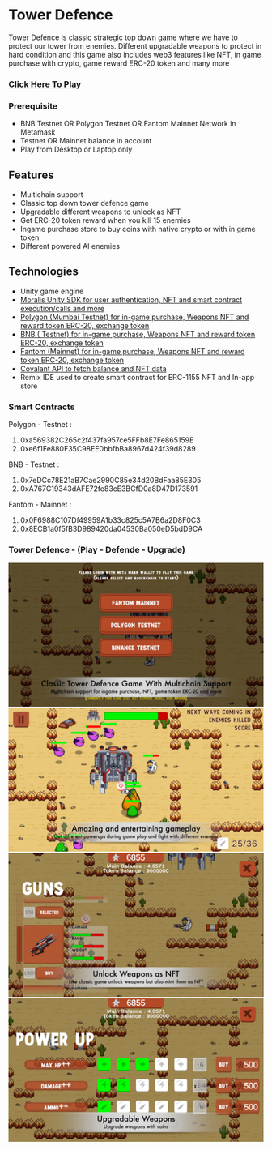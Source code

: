 # Tower Defence
Tower Defence is classic strategic top down game where we have to protect our tower from enemies. Different upgradable weapons to protect in hard condition and this game also includes web3 features like NFT, in game purchase with crypto, game reward ERC-20 token and many more

### [Click Here To Play](https://bafybeih4lbvkp4q4pmqkntslps577koj3orb37hvjb5s5mhwalshvndbja.ipfs.gateway.valist.io/)

### Prerequisite
* BNB Testnet OR Polygon Testnet OR Fantom Mainnet Network in Metamask
* Testnet OR Mainnet balance in account
* Play from Desktop or Laptop only

## Features
- Multichain support
- Classic top down tower defence game
- Upgradable different weapons to unlock as NFT
- Get ERC-20 token reward when you kill 15 enemies
- Ingame purchase store to buy coins with native crypto or with in game token
- Different powered AI enemies


## Technologies
- Unity game engine
- [Moralis Unity SDK for user authentication, NFT and smart contract execution/calls and more](https://github.com/MoraG22/TowerDefence/blob/main/Moralis.md)
- [Polygon (Mumbai Testnet) for in-game purchase, Weapons NFT and reward token ERC-20, exchange token](https://github.com/MoraG22/TowerDefence/blob/main/Polygon.md)
- [BNB ( Testnet) for in-game purchase, Weapons NFT and reward token ERC-20, exchange token](https://github.com/MoraG22/TowerDefence/blob/main/BNB.md)
- [Fantom (Mainnet) for in-game purchase, Weapons NFT and reward token ERC-20, exchange token](https://github.com/MoraG22/TowerDefence/blob/main/Fantom.md)
- [Covalant API to fetch balance and NFT data](https://github.com/MoraG22/TowerDefence/blob/main/Covalent.md)
- Remix IDE used to create smart contract for ERC-1155 NFT and In-app store

### Smart Contracts
Polygon - Testnet : 
1) 0xa569382C265c2f437fa957ce5FFb8E7Fe865159E
2) 0xe6f1Fe880F35C98EE0bbfbBa8967d424f39d8289

BNB - Testnet : 
1) 0x7eDCc78E21aB7Cae2990C85e34d20BdFaa85E305
2) 0xA767C19343dAFE72fe83cE3BCfD0a8D47D173591

Fantom - Mainnet : 
1) 0x0F6988C107Df49959A1b33c825c5A7B6a2D8F0C3
2) 0x8ECB1a0f5fB3D989420da04530Ba050eD5bdD9CA

### Tower Defence - (Play - Defende - Upgrade)
![Tower Defence](/Images/TowerDefence1.jpg)
![Tower Defence](/Images/TowerDefence2.jpg)
![Tower Defence](/Images/TowerDefence3.jpg)
![Tower Defence](/Images/TowerDefence4.jpg)





